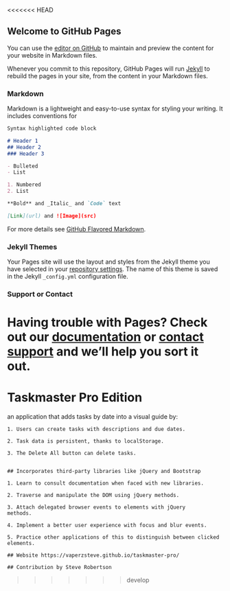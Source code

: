<<<<<<< HEAD
## Welcome to GitHub Pages

You can use the [editor on GitHub](https://github.com/Vaperzsteve/taskmaster-pro/edit/main/README.md) to maintain and preview the content for your website in Markdown files.

Whenever you commit to this repository, GitHub Pages will run [Jekyll](https://jekyllrb.com/) to rebuild the pages in your site, from the content in your Markdown files.

### Markdown

Markdown is a lightweight and easy-to-use syntax for styling your writing. It includes conventions for

```markdown
Syntax highlighted code block

# Header 1
## Header 2
### Header 3

- Bulleted
- List

1. Numbered
2. List

**Bold** and _Italic_ and `Code` text

[Link](url) and ![Image](src)
```

For more details see [GitHub Flavored Markdown](https://guides.github.com/features/mastering-markdown/).

### Jekyll Themes

Your Pages site will use the layout and styles from the Jekyll theme you have selected in your [repository settings](https://github.com/Vaperzsteve/taskmaster-pro/settings/pages). The name of this theme is saved in the Jekyll `_config.yml` configuration file.

### Support or Contact

Having trouble with Pages? Check out our [documentation](https://docs.github.com/categories/github-pages-basics/) or [contact support](https://support.github.com/contact) and we’ll help you sort it out.
=======
# Taskmaster Pro Edition

an application that adds tasks by date into a visual guide by:

    1. Users can create tasks with descriptions and due dates.

    2. Task data is persistent, thanks to localStorage.

    3. The Delete All button can delete tasks.

    
    ## Incorporates third-party libraries like jQuery and Bootstrap

    1. Learn to consult documentation when faced with new libraries.

    2. Traverse and manipulate the DOM using jQuery methods.

    3. Attach delegated browser events to elements with jQuery      methods.

    4. Implement a better user experience with focus and blur events.

    5. Practice other applications of this to distinguish between clicked elements.

    ## Website https://vaperzsteve.github.io/taskmaster-pro/

    ## Contribution by Steve Robertson
>>>>>>> develop
